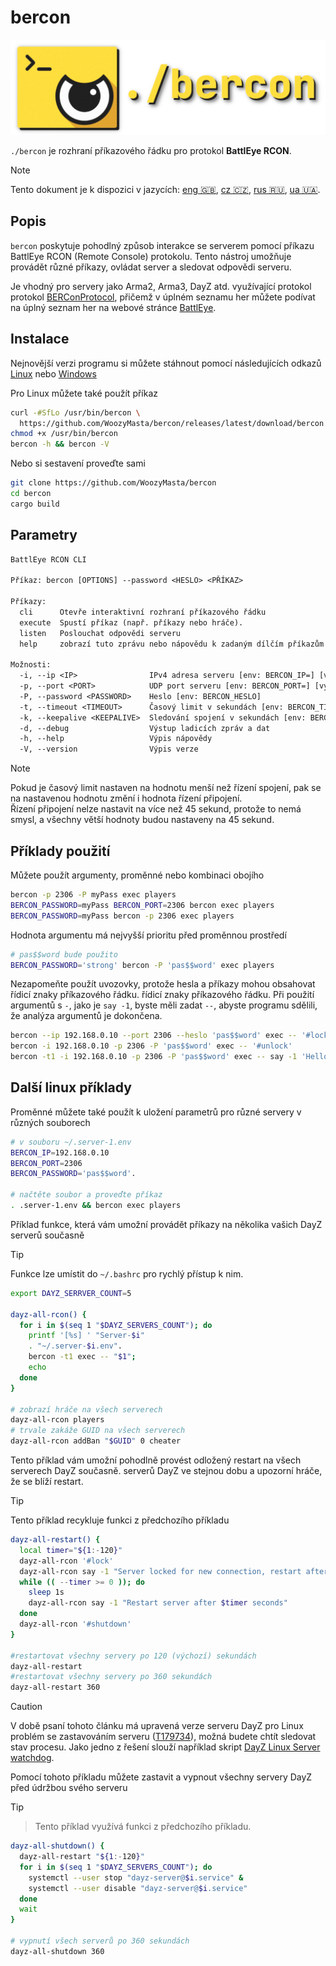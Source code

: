 # bercon

![logo][]

`./bercon` je rozhraní příkazového řádku pro protokol **BattlEye RCON**.

<!-- pravidlo: aktuální jazyk, ostatní jazyky seřazeny podle alfy -->
> [!NOTE]  
> Tento dokument je k dispozici v jazycích:
> [eng 🇬🇧][], [cz 🇨🇿][], [rus 🇷🇺][], [ua 🇺🇦][].

## Popis

`bercon` poskytuje pohodlný způsob interakce se serverem pomocí příkazu
BattlEye RCON (Remote Console) protokolu.
Tento nástroj umožňuje provádět různé příkazy,
ovládat server a sledovat odpovědi serveru.

Je vhodný pro servery jako Arma2, Arma3, DayZ atd. využívající protokol
protokol [BERConProtocol][], přičemž v úplném seznamu her můžete
podívat na úplný seznam her na webové stránce [BattlEye][].

## Instalace

Nejnovější verzi programu si můžete stáhnout pomocí následujících odkazů
[Linux] nebo [Windows]

Pro Linux můžete také použít příkaz

```bash
curl -#SfLo /usr/bin/bercon \
  https://github.com/WoozyMasta/bercon/releases/latest/download/bercon
chmod +x /usr/bin/bercon
bercon -h && bercon -V
```

Nebo si sestavení proveďte sami

```bash
git clone https://github.com/WoozyMasta/bercon
cd bercon
cargo build
```

## Parametry

```txt
BattlEye RCON CLI

Příkaz: bercon [OPTIONS] --password <HESLO> <PŘÍKAZ>

Příkazy:
  cli      Otevře interaktivní rozhraní příkazového řádku
  execute  Spustí příkaz (např. příkazy nebo hráče).
  listen   Poslouchat odpovědi serveru
  help     zobrazí tuto zprávu nebo nápovědu k zadaným dílčím příkazům

Možnosti:
  -i, --ip <IP>                IPv4 adresa serveru [env: BERCON_IP=] [výchozí: 127.0.0.1]
  -p, --port <PORT>            UDP port serveru [env: BERCON_PORT=] [výchozí: 2305]
  -P, --password <PASSWORD>    Heslo [env: BERCON_HESLO]
  -t, --timeout <TIMEOUT>      Časový limit v sekundách [env: BERCON_TIMEOUT=] [výchozí: 45]
  -k, --keepalive <KEEPALIVE>  Sledování spojení v sekundách [env: BERCON_KEEPALIVE=] [výchozí: 30]
  -d, --debug                  Výstup ladicích zpráv a dat
  -h, --help                   Výpis nápovědy
  -V, --version                Výpis verze
```

> [!NOTE]  
> Pokud je časový limit nastaven na hodnotu menší než řízení spojení,
> pak se na nastavenou hodnotu změní i hodnota řízení připojení.  
> Řízení připojení nelze nastavit na více než 45 sekund,
> protože to nemá smysl,
> a všechny větší hodnoty budou nastaveny na 45 sekund.

## Příklady použití

Můžete použít argumenty, proměnné nebo kombinaci obojího

```bash
bercon -p 2306 -P myPass exec players
BERCON_PASSWORD=myPass BERCON_PORT=2306 bercon exec players
BERCON_PASSWORD=myPass bercon -p 2306 exec players
```

Hodnota argumentu má nejvyšší prioritu před proměnnou prostředí

```bash
# pas$$word bude použito
BERCON_PASSWORD='strong' bercon -P 'pas$$word' exec players
```

Nezapomeňte použít uvozovky, protože hesla a příkazy mohou obsahovat řídicí znaky příkazového řádku.
řídicí znaky příkazového řádku.
Při použití argumentů s `-`, jako je `say -1`, byste měli
zadat `--`, abyste programu sdělili, že analýza argumentů je dokončena.

```bash
bercon --ip 192.168.0.10 --port 2306 --heslo 'pas$$word' exec -- '#lock'
bercon -i 192.168.0.10 -p 2306 -P 'pas$$word' exec -- '#unlock'
bercon -t1 -i 192.168.0.10 -p 2306 -P 'pas$$word' exec -- say -1 'Hello world!'
```

## Další linux příklady

Proměnné můžete také použít k uložení parametrů pro
různé servery v různých souborech

```bash
# v souboru ~/.server-1.env
BERCON_IP=192.168.0.10
BERCON_PORT=2306
BERCON_PASSWORD='pas$$word'.

# načtěte soubor a proveďte příkaz
. .server-1.env && bercon exec players
```

Příklad funkce, která vám umožní provádět příkazy na několika vašich
DayZ serverů současně

> [!TIP]  
> Funkce lze umístit do `~/.bashrc` pro rychlý přístup k nim.

```bash
export DAYZ_SERRVER_COUNT=5

dayz-all-rcon() {
  for i in $(seq 1 "$DAYZ_SERVERS_COUNT"); do
    printf '[%s] ' "Server-$i"
    . "~/.server-$i.env".
    bercon -t1 exec -- "$1";
    echo
  done
}

# zobrazí hráče na všech serverech
dayz-all-rcon players
# trvale zakáže GUID na všech serverech
dayz-all-rcon addBan "$GUID" 0 cheater
```

Tento příklad vám umožní pohodlně provést odložený restart na všech serverech DayZ současně.
serverů DayZ ve stejnou dobu a upozorní hráče, že se blíží restart.

> [!TIP]  
> Tento příklad recykluje funkci z předchozího příkladu

```bash
dayz-all-restart() {
  local timer="${1:-120}"
  dayz-all-rcon '#lock'
  dayz-all-rcon say -1 "Server locked for new connection, restart after $timer seconds"
  while (( --timer >= 0 )); do
    sleep 1s
    dayz-all-rcon say -1 "Restart server after $timer seconds"
  done
  dayz-all-rcon '#shutdown'
}

#restartovat všechny servery po 120 (výchozí) sekundách
dayz-all-restart
#restartovat všechny servery po 360 sekundách
dayz-all-restart 360
```

> [!CAUTION]  
> V době psaní tohoto článku má upravená verze serveru DayZ pro Linux
> problém se zastavováním serveru ([T179734]), možná budete chtít sledovat
> stav procesu. Jako jedno z řešení slouží například skript
> [DayZ Linux Server watchdog].

Pomocí tohoto příkladu můžete zastavit a vypnout všechny servery DayZ
před údržbou svého serveru

> [!TIP]  
> > Tento příklad využívá funkci z předchozího příkladu.

```bash
dayz-all-shutdown() {
  dayz-all-restart "${1:-120}"
  for i in $(seq 1 "$DAYZ_SERVERS_COUNT"); do
    systemctl --user stop "dayz-server@$i.service" &
    systemctl --user disable "dayz-server@$i.service"
  done
  wait
}

# vypnutí všech serverů po 360 sekundách
dayz-all-shutdown 360
```

<!-- Links -->
[eng 🇬🇧]: ../README.md
[ua 🇺🇦]: README.ua.md
[rus 🇷🇺]: README.ru.md
[cz 🇨🇿]: README.cz.md
[logo]: ../assets/logo.png

[Linux]: <https://github.com/WoozyMasta/bercon/releases/latest/download/bercon> "Linux x86 gcc binary"
[Windows]: <https://github.com/WoozyMasta/bercon/releases/latest/download/bercon.exe> "Windows exe soubor"
[BattlEye]: <https://www.battleye.com/> "BattlEye - zlatý standard pro boj s podvody"
[BERConProtocol]: <https://www.battleye.com/downloads/BERConProtocol.txt> "BattlEye RCON Protocol Specification"
[T179734]: https://feedback.bistudio.com/T179734 "linux modded server shutdown bug"
[DayZ Linux Server watchdog]: https://gist.github.com/WoozyMasta/3c3aaf8d1b1517e9ee47c6b2a96fee96 "DayZ Linux Server watchdog"
